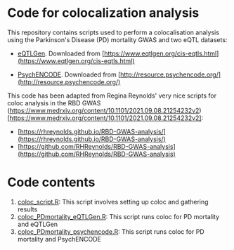 # Code for colocalization analysis

This repository contains scripts used to perform a colocalisation analysis using the Parkinson's Disease (PD) mortality GWAS and two eQTL datasets:
* [eQTLGen](https://pubmed.ncbi.nlm.nih.gov/34475573/). Downloaded from [https://www.eqtlgen.org/cis-eqtls.html](https://www.eqtlgen.org/cis-eqtls.html)

* [PsychENCODE](https://pubmed.ncbi.nlm.nih.gov/30545857/). Downloaded from [http://resource.psychencode.org/](http://resource.psychencode.org/)


This code has been adapted from Regina Reynolds' very nice scripts for coloc analysis in the RBD GWAS (https://www.medrxiv.org/content/10.1101/2021.09.08.21254232v2) [https://www.medrxiv.org/content/10.1101/2021.09.08.21254232v2]:
* [https://rhreynolds.github.io/RBD-GWAS-analysis/](https://rhreynolds.github.io/RBD-GWAS-analysis/)
* [https://github.com/RHReynolds/RBD-GWAS-analysis](https://github.com/RHReynolds/RBD-GWAS-analysis)

# Code contents

1. [coloc_script.R](https://github.com/huw-morris-lab/PD-survival-GWAS/blob/main/coloc/coloc_script.R): This script involves setting up coloc and gathering results
2. [coloc_PDmortality_eQTLGen.R](https://github.com/huw-morris-lab/PD-survival-GWAS/blob/main/coloc/coloc_PDmortality_eQTLGen.R): This script runs coloc for PD mortality and eQTLGen
3. [coloc_PDmortality_psychencode.R](https://github.com/huw-morris-lab/PD-survival-GWAS/blob/main/coloc/coloc_PDmortality_psychencode.R): This script runs coloc for PD mortality and PsychENCODE

